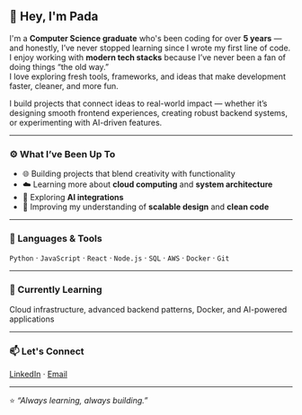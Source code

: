 
## 👋 Hey, I'm Pada

I'm a **Computer Science graduate** who's been coding for over **5 years** — and honestly, I’ve never stopped learning since I wrote my first line of code.  
I enjoy working with **modern tech stacks** because I’ve never been a fan of doing things “the old way.”  
I love exploring fresh tools, frameworks, and ideas that make development faster, cleaner, and more fun.

I build projects that connect ideas to real-world impact — whether it’s designing smooth frontend experiences, creating robust backend systems, or experimenting with AI-driven features.


---

### ⚙️ What I’ve Been Up To
- 🌐 Building projects that blend creativity with functionality  
- ☁️ Learning more about **cloud computing** and **system architecture**  
- 🤖 Exploring **AI integrations** 
- 🧩 Improving my understanding of **scalable design** and **clean code**

---

### 🧠 Languages & Tools
`Python` · `JavaScript` · `React` · `Node.js` · `SQL` · `AWS` · `Docker` · `Git`

---

### 🌱 Currently Learning
Cloud infrastructure, advanced backend patterns, Docker, and AI-powered applications

---

### 📫 Let's Connect
[LinkedIn](https://www.linkedin.com/in/pada/)  · [Email](pjmayer@ualberta.ca)

---

⭐ _“Always learning, always building.”_
